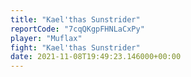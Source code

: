 ```yaml
---
title: "Kael'thas Sunstrider"
reportCode: "7cqQKgpFHNLaCxPy"
player: "Muflax"
fight: "Kael'thas Sunstrider"
date: 2021-11-08T19:49:23.146000+00:00
---
```

